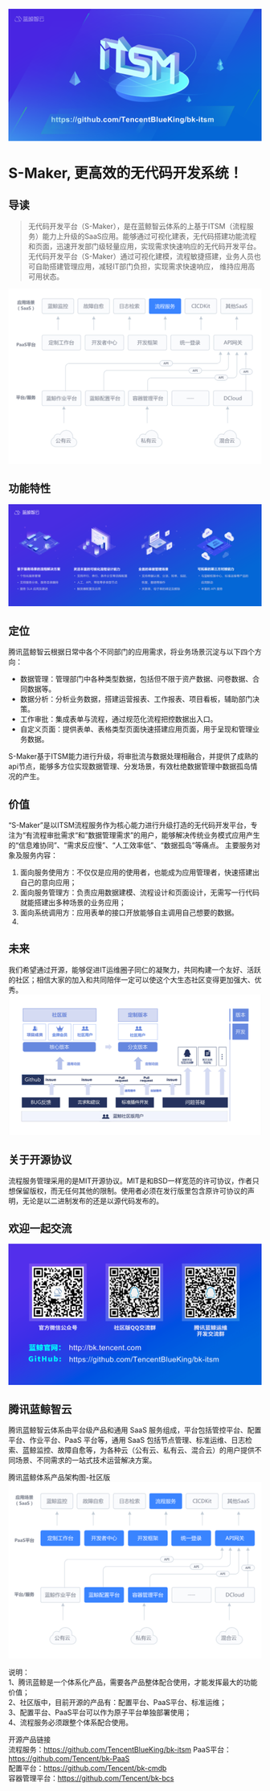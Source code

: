![](img/wiki_itsm.png)
# S-Maker, 更高效的无代码开发系统！

## 导读
>无代码开发平台（S-Maker），是在蓝鲸智云体系的上基于ITSM（流程服务）能力上升级的SaaS应用。能够通过可视化建表，无代码搭建功能流程和页面，迅速开发部门级轻量应用，实现需求快速响应的无代码开发平台。
无代码开发平台（S-Maker）通过可视化建模，流程敏捷搭建，业务人员也可自助搭建管理应用，减轻IT部门负担，实现需求快速响应， 维持应用高可用状态。

![](img/wiki_product.png)

## 功能特性
![](img/wiki_feature.png)

## 定位
腾讯蓝鲸智云根据日常中各个不同部门的应用需求，将业务场景沉淀与以下四个方向：
- 数据管理：管理部门中各种类型数据，包括但不限于资产数据、问卷数据、合同数据等。
- 数据分析：分析业务数据，搭建运营报表、工作报表、项目看板，辅助部门决策。
- 工作审批：集成表单与流程，通过规范化流程把控数据出入口。
- 自定义页面：提供表单、表格类型页面快速搭建应用页面，用于呈现和管理业务数据。

S-Maker基于ITSM能力进行升级，将审批流与数据处理相融合，并提供了成熟的api节点，能够多方位实现数据管理、分发场景，有效杜绝数据管理中数据孤岛情况的产生。

## 价值
“S-Maker”是以ITSM流程服务作为核心能力进行升级打造的无代码开发平台，专注为“有流程审批需求“和“数据管理需求”的用户，能够解决传统业务模式应用产生的“信息难协同”、“需求反应慢”、“人工效率低”、“数据孤岛”等痛点。
主要服务对象及服务内容：
1. 面向服务使用方：不仅仅是应用的使用者，也能成为应用管理者，快速搭建出自己的意向应用；
2. 面向服务管理方：负责应用数据建模、流程设计和页面设计，无需写一行代码就能搭建出多种场景的业务应用；
3. 面向系统调用方：应用表单的接口开放能够自主调用自己想要的数据。
4. 
## 未来
我们希望通过开源，能够促进IT运维圈子同仁的凝聚力，共同构建一个友好、活跃的社区；相信大家的加入和共同陪伴一定可以使这个大生态社区变得更加强大、优秀。
![](img/wiki_future.png)

## 关于开源协议
流程服务管理采用的是MIT开源协议。MIT是和BSD一样宽范的许可协议，作者只想保留版权，而无任何其他的限制。使用者必须在发行版里包含原许可协议的声明，无论是以二进制发布的还是以源代码发布的。

## 欢迎一起交流
![](img/wiki_communication.png)


## 腾讯蓝鲸智云
腾讯蓝鲸智云体系由平台级产品和通用 SaaS 服务组成，平台包括管控平台、配置平台、作业平台、PaaS 平台等，通用 SaaS 包括节点管理、标准运维、日志检索、蓝鲸监控、故障自愈等，为各种云（公有云、私有云、混合云）的用户提供不同场景、不同需求的一站式技术运营解决方案。

腾讯蓝鲸体系产品架构图-社区版  
![](img/wiki_blueking.png)

说明：  
1、腾讯蓝鲸是一个体系化产品，需要各产品整体配合使用，才能发挥最大的功能价值；  
2、社区版中，目前开源的产品有：配置平台、PaaS平台、标准运维；  
3、配置平台、PaaS平台可以作为原子平台单独部署使用；  
4、流程服务必须跟整个体系配合使用。

开源产品链接  
流程服务：https://github.com/TencentBlueKing/bk-itsm
PaaS平台：https://github.com/Tencent/bk-PaaS  
配置平台：https://github.com/Tencent/bk-cmdb  
容器管理平台：https://github.com/Tencent/bk-bcs  

